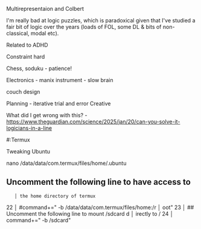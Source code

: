 Multirepresentaion and Colbert 


I'm really bad at logic puzzles, which is paradoxical given that I've studied a fair bit of logic over the years (loads of FOL, some DL & bits of non-classical, modal etc).

Related to ADHD

Constraint hard

Chess, soduku - patience!

Electronics - manix instrument - slow brain 

couch design

Planning -
iterative trial and error
Creative

What did I get wrong with this? -
https://www.theguardian.com/science/2025/jan/20/can-you-solve-it-logicians-in-a-line

#:Termux

Tweaking Ubuntu

nano  /data/data/com.termux/files/home/.ubuntu

## Uncomment the following line to have access to
       │ the home directory of termux
  22   │ #command+=" -b /data/data/com.termux/files/home:/r
       │ oot"
  23   │ ## Uncomment the following line to mount /sdcard d
       │ irectly to /
  24   │ command+=" -b /sdcard"
  
